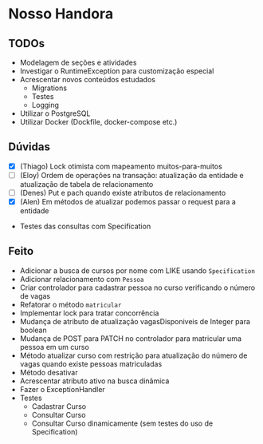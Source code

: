 # Nosso Handora

## TODOs

- Modelagem de seções e atividades
- Investigar o RuntimeException para customização especial
- Acrescentar novos conteúdos estudados
  - Migrations
  - Testes
  - Logging
- Utilizar o PostgreSQL
- Utilizar Docker (Dockfile, docker-compose etc.)

## Dúvidas

- [X] (Thiago) Lock otimista com mapeamento muitos-para-muitos
- [ ] (Eloy) Ordem de operações na transação: atualização da entidade e atualização de tabela de relacionamento
- [ ] (Denes) Put e pach quando existe atributos de relacionamento
- [X] (Alen) Em métodos de atualizar podemos passar o request para a entidade
- Testes das consultas com Specification

## Feito

- Adicionar a busca de cursos por nome com LIKE usando `Specification`
- Adicionar relacionamento com `Pessoa`
- Criar controlador para cadastrar pessoa no curso verificando o número de vagas
- Refatorar o método `matricular`
- Implementar lock para tratar concorrência
- Mudança de atributo de atualização vagasDisponiveis de Integer para boolean
- Mudança de POST para PATCH no controlador para matricular uma pessoa em um curso
- Método atualizar curso com restrição para atualização do número de vagas quando existe pessoas matriculadas
- Método desativar
- Acrescentar atributo ativo na busca dinâmica
- Fazer o ExceptionHandler
- Testes
  - Cadastrar Curso
  - Consultar Curso
  - Consultar Curso dinamicamente (sem testes do uso de Specification)

